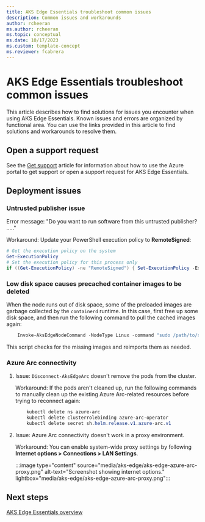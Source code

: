 ```yaml
---
title: AKS Edge Essentials troubleshoot common issues 
description: Common issues and workarounds
author: rcheeran
ms.author: rcheeran
ms.topic: conceptual
ms.date: 10/17/2023
ms.custom: template-concept
ms.reviewer: fcabrera
---
```


# AKS Edge Essentials troubleshoot common issues

This article describes how to find solutions for issues you encounter when using AKS Edge Essentials. Known issues and errors are organized by functional area. You can use the links provided in this article to find solutions and workarounds to resolve them.

## Open a support request

See the [Get support](/azure/aks/hybrid/help-support?tabs=aksee) article for information about how to use the Azure portal to get support or open a support request for AKS Edge Essentials.

## Deployment issues

### Untrusted publisher issue

Error message: "Do you want to run software from this untrusted publisher? ....."

Workaround: Update your PowerShell execution policy to **RemoteSigned**:

```powershell
# Get the execution policy on the system
Get-ExecutionPolicy
# Set the execution policy for this process only
if ((Get-ExecutionPolicy) -ne "RemoteSigned") { Set-ExecutionPolicy -ExecutionPolicy RemoteSigned -Scope Process -Force }
```

### Low disk space causes precached container images to be deleted

When the node runs out of disk space, some of the preloaded images are garbage collected by the `containerd` runtime. In this case, first free up some disk space, and then run the following command to pull the cached images again:

```powershell
    Invoke-AksEdgeNodeCommand -NodeType Linux -command "sudo /path/to/script/reimport-ci.sh
```

This script checks for the missing images and reimports them as needed.

### Azure Arc connectivity

1. Issue: `Disconnect-AksEdgeArc` doesn't remove the pods from the cluster.

   Workaround: If the pods aren't cleaned up, run the following commands to manually clean up the existing Azure Arc-related resources before trying to reconnect again:

   ```powershell
       kubectl delete ns azure-arc
       kubectl delete clusterrolebinding azure-arc-operator
       kubectl delete secret sh.helm.release.v1.azure-arc.v1
   ```

2. Issue: Azure Arc connectivity doesn't work in a proxy environment.

   Workaround: You can enable system-wide proxy settings by following **Internet options > Connections > LAN Settings**.

   :::image type="content" source="media/aks-edge/aks-edge-azure-arc-proxy.png" alt-text="Screenshot showing internet options." lightbox="media/aks-edge/aks-edge-azure-arc-proxy.png":::

## Next steps

[AKS Edge Essentials overview](aks-edge-overview.md)
